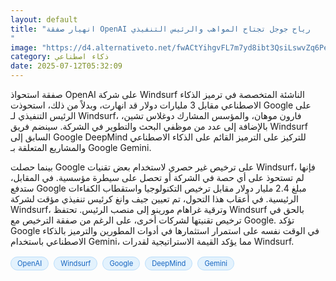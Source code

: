 ```yaml
---
layout: default
title: "انهيار صفقة OpenAI رياح جوجل تجتاح المواهب والرئيس التنفيذي
"
image: "https://d4.alternativeto.net/fwACtYihgvFL7m7yd8ibt3QsiLswvZq6PeR_Sg7QIyM/rs:fill:1520:760:0/g:ce:0:0/YWJzOi8vZGlzdC9jb250ZW50LzE3NTIzMDAyMzIyODgucG5n.png"
category: ذكاء اصطناعي
date: 2025-07-12T05:32:09
---
```


صفقة استحواذ OpenAI على شركة Windsurf الناشئة المتخصصة في ترميز الذكاء الاصطناعي مقابل 3 مليارات دولار قد انهارت، وبدلاً من ذلك، استحوذت Google على الرئيس التنفيذي لـ Windsurf، فارون موهان، والمؤسس المشارك دوغلاس تشين، بالإضافة إلى عدد من موظفي البحث والتطوير في الشركة. سينضم فريق Windsurf السابق إلى Google DeepMind للتركيز على الترميز القائم على الذكاء الاصطناعي والمشاريع المتعلقة بـ Google Gemini.

بينما حصلت Google على ترخيص غير حصري لاستخدام بعض تقنيات Windsurf، فإنها لم تستحوذ على أي حصة في الشركة أو تحصل على سيطرة مؤسسية. في المقابل، ستدفع Google مبلغ 2.4 مليار دولار مقابل ترخيص التكنولوجيا واستقطاب الكفاءات الرئيسية. في أعقاب هذا التحول، تم تعيين جيف وانغ كرئيس تنفيذي مؤقت لشركة Windsurf، وترقية غراهام مورينو إلى منصب الرئيس. تحتفظ Windsurf بالحق في ترخيص تقنيتها لشركات أخرى، على الرغم من صفقة الترخيص مع Google. تؤكد Google في الوقت نفسه على استمرار استثمارها في أدوات المطورين والترميز بالذكاء الاصطناعي باستخدام Gemini، مما يؤكد القيمة الاستراتيجية لقدرات Windsurf.

<div style="margin-top:2px; margin-bottom:2px;"><a href="https://bidjadraft.github.io/?query=OpenAI" style="background:#e3f2fd; color:#1565c0; font-size:80%; border-radius:12px; padding:3px 10px; margin:2px 4px 2px 0; display:inline-block; border:1px solid #bbdefb; text-decoration:none;">OpenAI</a> <a href="https://bidjadraft.github.io/?query=Windsurf" style="background:#e3f2fd; color:#1565c0; font-size:80%; border-radius:12px; padding:3px 10px; margin:2px 4px 2px 0; display:inline-block; border:1px solid #bbdefb; text-decoration:none;">Windsurf</a> <a href="https://bidjadraft.github.io/?query=Google" style="background:#e3f2fd; color:#1565c0; font-size:80%; border-radius:12px; padding:3px 10px; margin:2px 4px 2px 0; display:inline-block; border:1px solid #bbdefb; text-decoration:none;">Google</a> <a href="https://bidjadraft.github.io/?query=DeepMind" style="background:#e3f2fd; color:#1565c0; font-size:80%; border-radius:12px; padding:3px 10px; margin:2px 4px 2px 0; display:inline-block; border:1px solid #bbdefb; text-decoration:none;">DeepMind</a> <a href="https://bidjadraft.github.io/?query=Gemini" style="background:#e3f2fd; color:#1565c0; font-size:80%; border-radius:12px; padding:3px 10px; margin:2px 4px 2px 0; display:inline-block; border:1px solid #bbdefb; text-decoration:none;">Gemini</a></div><br><br>

